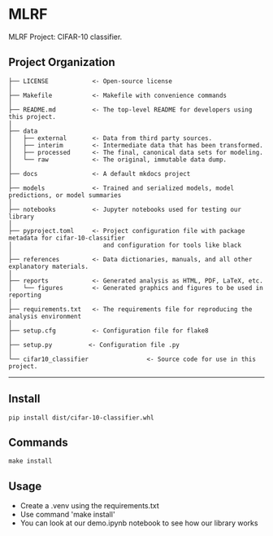 # MLRF

MLRF Project: CIFAR-10 classifier.

## Project Organization

``` text
├── LICENSE            <- Open-source license
│
├── Makefile           <- Makefile with convenience commands
│
├── README.md          <- The top-level README for developers using this project.
│
├── data
│   ├── external       <- Data from third party sources.
│   ├── interim        <- Intermediate data that has been transformed.
│   ├── processed      <- The final, canonical data sets for modeling.
│   └── raw            <- The original, immutable data dump.
│
├── docs               <- A default mkdocs project
│
├── models             <- Trained and serialized models, model predictions, or model summaries
│
├── notebooks          <- Jupyter notebooks used for testing our library
│
├── pyproject.toml     <- Project configuration file with package metadata for cifar-10-classifier
│                         and configuration for tools like black
│
├── references         <- Data dictionaries, manuals, and all other explanatory materials.
│
├── reports            <- Generated analysis as HTML, PDF, LaTeX, etc.
│   └── figures        <- Generated graphics and figures to be used in reporting
│
├── requirements.txt   <- The requirements file for reproducing the analysis environment
│
├── setup.cfg          <- Configuration file for flake8
│
├── setup.py          <- Configuration file .py
│
└── cifar10_classifier                <- Source code for use in this project.
```

--------

## Install

`pip install dist/cifar-10-classifier.whl`

## Commands

`make install`

## Usage

- Create a .venv using the requirements.txt
- Use command 'make install'
- You can look at our demo.ipynb notebook to see how our library works
